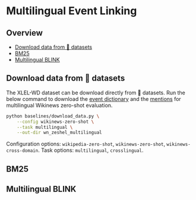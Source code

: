 # Multilingual Event Linking

## Overview

- [Download data from 🤗 datasets](#download-data-from-🤗-datasets)
- [BM25](#bm25)
- [Multilingual BLINK](#multilingual-blink)

## Download data from 🤗 datasets

The XLEL-WD dataset can be download directly from 🤗 datasets. Run the below command to download the [event dictionary](https://huggingface.co/datasets/adithya7/xlel_wd_dictionary) and the [mentions](https://huggingface.co/datasets/adithya7/xlel_wd) for multilingual Wikinews zero-shot evaluation.

```bash
python baselines/download_data.py \
    --config wikinews-zero-shot \
    --task multilingual \
    --out-dir wn_zeshel_multilingual
```

Configuration options: `wikipedia-zero-shot`, `wikinews-zero-shot`, `wikinews-cross-domain`.
Task options: `multilingual`, `crosslingual`.

## BM25

## Multilingual BLINK
